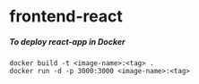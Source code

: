 # frontend-react
##### To deploy react-app in Docker 

```
docker build -t <image-name>:<tag> .
docker run -d -p 3000:3000 <image-name>:<tag>
```
